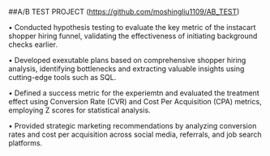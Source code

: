 ##A/B TEST PROJECT (https://github.com/moshingliu1109/AB_TEST)

• Conducted hypothesis testing to evaluate the key metric of the instacart shopper hiring funnel, validating the effectiveness of initiating background checks earlier.

• Developed exexutable plans based on comprehensive shopper hiring analysis, identifying bottlenecks and extracting valuable insights using cutting-edge tools such as SQL.

• Defined a success metric for the experiemtn and evaluated the treatment effect using Conversion Rate (CVR) and Cost Per Acquisition (CPA) metrics, employing Z scores for statistical analysis.

• Provided strategic marketing recommendations by analyzing conversion rates and cost per acquisition across social media, referrals, and job search platforms.